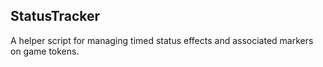 ## StatusTracker
A helper script for managing timed status effects and associated markers on
game tokens. 